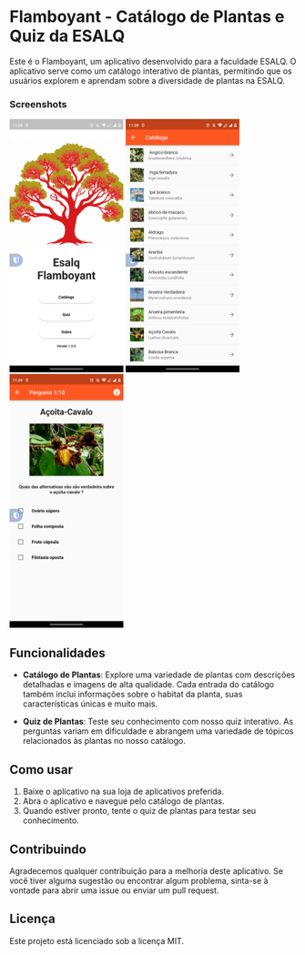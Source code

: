 # Flamboyant - Catálogo de Plantas e Quiz da ESALQ

Este é o Flamboyant, um aplicativo desenvolvido para a faculdade ESALQ. O aplicativo serve como um catálogo interativo de plantas, permitindo que os usuários explorem e aprendam sobre a diversidade de plantas na ESALQ.

### Screenshots

<p float="left">
  <img src="https://github.com/DaniloCarSan/flamboyant/blob/main/assets/screenshots/home.png?raw=true" width="200" />
  <img src="https://github.com/DaniloCarSan/flamboyant/blob/main/assets/screenshots/catalogo.png?raw=true" width="200" /> 
  <img src="https://github.com/DaniloCarSan/flamboyant/blob/main/assets/screenshots/quiz.png?raw=true" width="200" />
</p>

## Funcionalidades

- **Catálogo de Plantas**: Explore uma variedade de plantas com descrições detalhadas e imagens de alta qualidade. Cada entrada do catálogo também inclui informações sobre o habitat da planta, suas características únicas e muito mais.

- **Quiz de Plantas**: Teste seu conhecimento com nosso quiz interativo. As perguntas variam em dificuldade e abrangem uma variedade de tópicos relacionados às plantas no nosso catálogo.

## Como usar

1. Baixe o aplicativo na sua loja de aplicativos preferida.
2. Abra o aplicativo e navegue pelo catálogo de plantas.
3. Quando estiver pronto, tente o quiz de plantas para testar seu conhecimento.

## Contribuindo

Agradecemos qualquer contribuição para a melhoria deste aplicativo. Se você tiver alguma sugestão ou encontrar algum problema, sinta-se à vontade para abrir uma issue ou enviar um pull request.

## Licença

Este projeto está licenciado sob a licença MIT.
